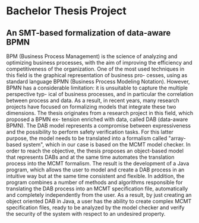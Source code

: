 # Bachelor Thesis Project
## An SMT-based formalization of data-aware BPMN

BPM (Business Process Management) is the science of analyzing and optimizing business processes, with the aim of improving the efficiency and competitiveness of the organization. One of the most used techniques in this field is the graphical representation of business pro- cesses, using as standard language BPMN (Business Process Modeling Notation). However, BPMN has a considerable limitation: it is unsuitable to capture the multiple perspective typ- ical of business processes, and in particular the correlation between process and data. As a result, in recent years, many research projects have focused on formalizing models that integrate these two dimensions.
The thesis originates from a research project in this field, which proposed a BPMN ex- tension enriched with data, called DAB (data-aware BPMN). The DAB model represents a compromise between expressiveness and the possibility to perform safety verification tasks. For this latter purpose, the model needs to be translated into a formalism called "array-based system", which in our case is based on the MCMT model checker.
In order to reach the objective, the thesis proposes an object-based model that represents DABs and at the same time automates the translation process into the MCMT formalism. The result is the development of a Java program, which allows the user to model and create a DAB process in an intuitive way but at the same time consistent and flexible. In addition, the program combines a number of methods and algorithms responsible for translating the DAB process into an MCMT specification file, automatically and completely independently from the user. As a result, by just creating an object oriented DAB in Java, a user has the ability to create complex MCMT specification files, ready to be analyzed by the model checker and verify the security of the system with respect to an undesired property.
